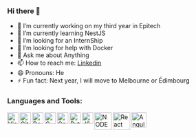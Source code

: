 ### Hi there 👋

- 🔭 I’m currently working on my third year in Epitech
- 🌱 I’m currently learning NestJS
- 👯 I’m looking for an InternShip
- 🤔 I’m looking for help with Docker
- 💬 Ask me about Anything
- 📫 How to reach me: [Linkedin](www.linkedin.com/in/emeryck-clerin)
- 😄 Pronouns: He
- ⚡ Fun fact: Next year, I will move to Melbourne or Édimbourg

### Languages and Tools:
<img align="left" alt="Visual Studio Code" width="26px" src="https://upload.wikimedia.org/wikipedia/commons/thumb/9/9a/Visual_Studio_Code_1.35_icon.svg/langfr-70px-Visual_Studio_Code_1.35_icon.svg.png" />
<img align="left" alt="Github" width="26px" src="https://cdn-icons-png.flaticon.com/512/25/25231.png" />
<img align="left" alt="Docker" width="26px" src="https://www.docker.com/sites/default/files/d8/2019-07/Moby-logo.png" />

<img align="left" alt="C" width="26px" src="https://upload.wikimedia.org/wikipedia/commons/1/19/C_Logo.png" />
<img align="left" alt="Cpp" width="26px" src="https://upload.wikimedia.org/wikipedia/commons/thumb/1/18/ISO_C%2B%2B_Logo.svg/1822px-ISO_C%2B%2B_Logo.svg.png" />
<img align="left" alt="Python" width="26px" src="https://upload.wikimedia.org/wikipedia/commons/thumb/c/c3/Python-logo-notext.svg/1200px-Python-logo-notext.svg.png" />

<img align="left" alt="JS" width="26px" src="https://www.maisonlambot.com/wp-content/uploads/2016/03/js-logo.png" />

<img align="left" alt="NODE JS" width="40px" src="https://upload.wikimedia.org/wikipedia/commons/thumb/d/d9/Node.js_logo.svg/1280px-Node.js_logo.svg.png" />
<img align="left" alt="React" width="40px" src="https://upload.wikimedia.org/wikipedia/commons/thumb/a/a7/React-icon.svg/1280px-React-icon.svg.png" />
<img align="left" alt="Angular" width="35px" src="https://upload.wikimedia.org/wikipedia/commons/thumb/c/cf/Angular_full_color_logo.svg/1200px-Angular_full_color_logo.svg.png" />


